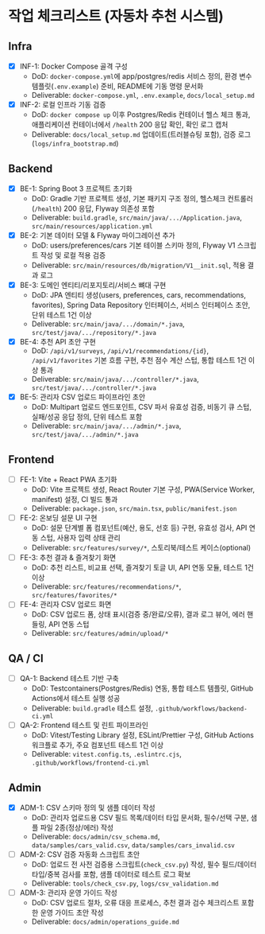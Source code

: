 # 작업 체크리스트 (자동차 추천 시스템)

## Infra
- [x] INF-1: Docker Compose 골격 구성
  - DoD: `docker-compose.yml`에 app/postgres/redis 서비스 정의, 환경 변수 템플릿(`.env.example`) 준비, README에 기동 명령 문서화
  - Deliverable: `docker-compose.yml`, `.env.example`, `docs/local_setup.md`
- [x] INF-2: 로컬 인프라 기동 검증
  - DoD: `docker compose up` 이후 Postgres/Redis 컨테이너 헬스 체크 통과, 애플리케이션 컨테이너에서 `/health` 200 응답 확인, 확인 로그 캡처
  - Deliverable: `docs/local_setup.md` 업데이트(트러블슈팅 포함), 검증 로그(`logs/infra_bootstrap.md`)

## Backend
- [x] BE-1: Spring Boot 3 프로젝트 초기화
  - DoD: Gradle 기반 프로젝트 생성, 기본 패키지 구조 정의, 헬스체크 컨트롤러(`/health`) 200 응답, Flyway 의존성 포함
  - Deliverable: `build.gradle`, `src/main/java/.../Application.java`, `src/main/resources/application.yml`
- [x] BE-2: 기본 데이터 모델 & Flyway 마이그레이션 추가
  - DoD: users/preferences/cars 기본 테이블 스키마 정의, Flyway V1 스크립트 작성 및 로컬 적용 검증
  - Deliverable: `src/main/resources/db/migration/V1__init.sql`, 적용 결과 로그
- [x] BE-3: 도메인 엔티티/리포지토리/서비스 뼈대 구현
  - DoD: JPA 엔티티 생성(users, preferences, cars, recommendations, favorites), Spring Data Repository 인터페이스, 서비스 인터페이스 초안, 단위 테스트 1건 이상
  - Deliverable: `src/main/java/.../domain/*.java`, `src/test/java/.../repository/*.java`
- [x] BE-4: 추천 API 초안 구현
  - DoD: `/api/v1/surveys`, `/api/v1/recommendations/{id}`, `/api/v1/favorites` 기본 흐름 구현, 추천 점수 계산 스텁, 통합 테스트 1건 이상 통과
  - Deliverable: `src/main/java/.../controller/*.java`, `src/test/java/.../controller/*.java`
- [x] BE-5: 관리자 CSV 업로드 파이프라인 초안
  - DoD: Multipart 업로드 엔드포인트, CSV 파서 유효성 검증, 비동기 큐 스텁, 실패/성공 응답 정의, 단위 테스트 포함
  - Deliverable: `src/main/java/.../admin/*.java`, `src/test/java/.../admin/*.java`

## Frontend
- [ ] FE-1: Vite + React PWA 초기화
  - DoD: Vite 프로젝트 생성, React Router 기본 구성, PWA(Service Worker, manifest) 설정, CI 빌드 통과
  - Deliverable: `package.json`, `src/main.tsx`, `public/manifest.json`
- [ ] FE-2: 온보딩 설문 UI 구현
  - DoD: 설문 단계별 폼 컴포넌트(예산, 용도, 선호 등) 구현, 유효성 검사, API 연동 스텁, 사용자 입력 상태 관리
  - Deliverable: `src/features/survey/*`, 스토리북/테스트 케이스(optional)
- [ ] FE-3: 추천 결과 & 즐겨찾기 화면
  - DoD: 추천 리스트, 비교표 선택, 즐겨찾기 토글 UI, API 연동 모듈, 테스트 1건 이상
  - Deliverable: `src/features/recommendations/*`, `src/features/favorites/*`
- [ ] FE-4: 관리자 CSV 업로드 화면
  - DoD: CSV 업로드 폼, 상태 표시(검증 중/완료/오류), 결과 로그 뷰어, 에러 핸들링, API 연동 스텁
  - Deliverable: `src/features/admin/upload/*`

## QA / CI
- [ ] QA-1: Backend 테스트 기반 구축
  - DoD: Testcontainers(Postgres/Redis) 연동, 통합 테스트 템플릿, GitHub Actions에서 테스트 실행 성공
  - Deliverable: `build.gradle` 테스트 설정, `.github/workflows/backend-ci.yml`
- [ ] QA-2: Frontend 테스트 및 린트 파이프라인
  - DoD: Vitest/Testing Library 설정, ESLint/Prettier 구성, GitHub Actions 워크플로 추가, 주요 컴포넌트 테스트 1건 이상
  - Deliverable: `vitest.config.ts`, `.eslintrc.cjs`, `.github/workflows/frontend-ci.yml`

## Admin
- [x] ADM-1: CSV 스키마 정의 및 샘플 데이터 작성
  - DoD: 관리자 업로드용 CSV 필드 목록/데이터 타입 문서화, 필수/선택 구분, 샘플 파일 2종(정상/에러) 작성
  - Deliverable: `docs/admin/csv_schema.md`, `data/samples/cars_valid.csv`, `data/samples/cars_invalid.csv`
- [ ] ADM-2: CSV 검증 자동화 스크립트 초안
  - DoD: 업로드 전 사전 검증용 스크립트(`check_csv.py`) 작성, 필수 필드/데이터 타입/중복 검사를 포함, 샘플 데이터로 테스트 로그 확보
  - Deliverable: `tools/check_csv.py`, `logs/csv_validation.md`
- [ ] ADM-3: 관리자 운영 가이드 작성
  - DoD: CSV 업로드 절차, 오류 대응 프로세스, 추천 결과 검수 체크리스트 포함한 운영 가이드 초안 작성
  - Deliverable: `docs/admin/operations_guide.md`

